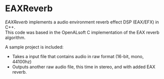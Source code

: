 EAXReverb
============

_EAXReverb_ implements a audio environment reverb effect DSP (EAX/EFX) in C++.  
This code was based in the OpenALsoft C implementation of the EAX reverb algorithm.

A sample project is included:
* Takes a input file that contains audio in raw format (16-bit, mono, 44100hz)
* Outputs another raw audio file, this time in stereo, and with added EAX reverb.
